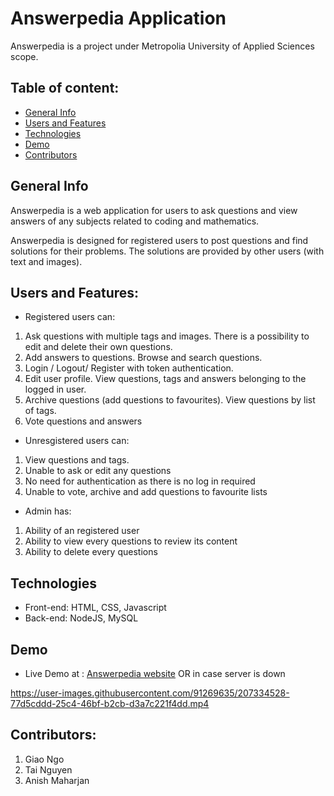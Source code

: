 # Answerpedia Application
Answerpedia is a project under Metropolia University of Applied Sciences scope. 

## Table of content:
* [General Info](#general-info)
* [Users and Features](#users-and-features)
* [Technologies](#technologies)
* [Demo](#demo)
* [Contributors](#contributors)

## General Info
Answerpedia is a web application for users to ask questions and view answers of any subjects related to coding and mathematics. 

Answerpedia is designed for registered users to post questions and find solutions for their problems. 
The solutions are provided by other users (with text and images).

## Users and Features: 
* Registered users can: 
1. Ask questions with multiple tags and images. There is a possibility to edit and delete their own questions. 
2. Add answers to questions. Browse and search questions.
3. Login / Logout/ Register with token authentication. 
4. Edit user profile. View questions, tags and answers belonging to the logged in user.
5. Archive questions (add questions to favourites). View questions by list of tags.
6. Vote questions and answers

* Unresgistered users can:
1. View questions and tags. 
2. Unable to ask or edit any questions
3. No need for authentication as there is no log in required
4. Unable to vote, archive and add questions to favourite lists

* Admin has:
1. Ability of an registered user
2. Ability to view every questions to review its content
3. Ability to delete every questions

## Technologies
* Front-end: HTML, CSS, Javascript
* Back-end: NodeJS, MySQL

## Demo
* Live Demo at : [Answerpedia website](https://answerpedia.northeurope.cloudapp.azure.com) OR in case server is down


https://user-images.githubusercontent.com/91269635/207334528-77d5cddd-25c4-46bf-b2cb-d3a7c221f4dd.mp4




## Contributors: 
1. Giao Ngo 
2. Tai Nguyen 
3. Anish Maharjan


